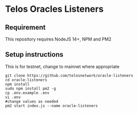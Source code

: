 # Telos Oracles Listeners

## Requirement

This repository requires NodeJS 14+, NPM and PM2

## Setup instructions

This is for testnet, change to mainnet where appropriate

```
git clone https://github.com/telosnetwork/oracle-listeners
cd oracle-listeners
npm install
sudo npm install pm2 -g
cp .env.example .env
vi .env 
#change values as needed
pm2 start index.js --name oracle-listeners
```
